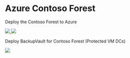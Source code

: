 # Azure Contoso Forest

Deploy the Contoso Forest to Azure

<a href="https://portal.azure.com/#create/Microsoft.Template/uri/https%3A%2F%2Fraw.githubusercontent.com%2Fadj2010%2FARM%2Fmaster%2Fazuredeploy.json" target="_blank">
    <img src="http://azuredeploy.net/deploybutton.png"/>
</a>
<a href="http://armviz.io/#/?load=https://raw.githubusercontent.com/adj2010/ARM/master/azuredeploy.json" target="_blank">
    <img src="http://armviz.io/visualizebutton.png"/>
</a>

Deploy BackupVault for Contoso Forest (Protected VM DCs)

<a href="https://portal.azure.com/#create/Microsoft.Template/uri/https%3A%2F%2Fraw.githubusercontent.com%2Fadj2010%2FARM%2Fmaster%2Fv1.json" target="_blank">
    <img src="http://azuredeploy.net/deploybutton.png"/>
</a>


